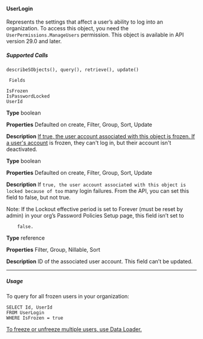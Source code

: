 #### UserLogin

Represents the settings that affect a user’s ability to log into an organization. To access this object, you need the
`UserPermissions.ManageUsers` permission. This object is available in API version 29.0 and later.

##### Supported Calls
```
describeSObjects(), query(), retrieve(), update()

 Fields

```
```
IsFrozen
IsPasswordLocked
UserId

```

**Type**
boolean

**Properties**
Defaulted on create, Filter, Group, Sort, Update

**Description**
[If true, the user account associated with this object is frozen. If a user's account](https://help.salesforce.com/s/articleView?id=platform.users_freeze.htm&language=en_US)
is frozen, they can't log in, but their account isn't deactivated.

**Type**
boolean

**Properties**
Defaulted on create, Filter, Group, Sort, Update

**Description**
If `true, the user account associated with this object is locked because of too`
many login failures. From the API, you can set this field to false, but not true.

Note: If the Lockout effective period is set to Forever (must be reset by
admin) in your org’s Password Policies Setup page, this field isn’t set to
```
    false.

```
**Type**
reference

**Properties**
Filter, Group, Nillable, Sort

**Description**
ID of the associated user account. This field can’t be updated.


-----

##### Usage

To query for all frozen users in your organization:
```
SELECT Id, UserId
FROM UserLogin
WHERE IsFrozen = true

```
[To freeze or unfreeze multiple users, use Data Loader.](https://help.salesforce.com/s/articleView?id=000387522&type=1&language=en_US)

